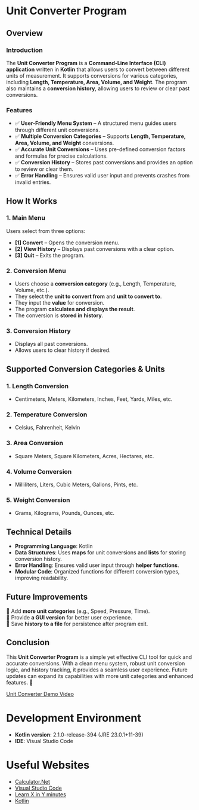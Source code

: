 # Unit Converter Program

## Overview

### Introduction

The **Unit Converter Program** is a **Command-Line Interface (CLI) application** written in **Kotlin** that allows users to convert between different units of measurement. It supports conversions for various categories, including **Length, Temperature, Area, Volume, and Weight**. The program also maintains a **conversion history**, allowing users to review or clear past conversions.

### Features

- ✅ **User-Friendly Menu System** – A structured menu guides users through different unit conversions.
- ✅ **Multiple Conversion Categories** – Supports **Length, Temperature, Area, Volume, and Weight** conversions.
- ✅ **Accurate Unit Conversions** – Uses pre-defined conversion factors and formulas for precise calculations.
- ✅ **Conversion History** – Stores past conversions and provides an option to review or clear them.
- ✅ **Error Handling** – Ensures valid user input and prevents crashes from invalid entries.

## How It Works

### 1. Main Menu

Users select from three options:

- **[1] Convert** – Opens the conversion menu.
- **[2] View History** – Displays past conversions with a clear option.
- **[3] Quit** – Exits the program.

### 2. Conversion Menu

- Users choose a **conversion category** (e.g., Length, Temperature, Volume, etc.).
- They select the **unit to convert from** and **unit to convert to**.
- They input the **value** for conversion.
- The program **calculates and displays the result**.
- The conversion is **stored in history**.

### 3. Conversion History

- Displays all past conversions.
- Allows users to clear history if desired.

## Supported Conversion Categories & Units

### 1. Length Conversion

- Centimeters, Meters, Kilometers, Inches, Feet, Yards, Miles, etc.

### 2. Temperature Conversion

- Celsius, Fahrenheit, Kelvin

### 3. Area Conversion

- Square Meters, Square Kilometers, Acres, Hectares, etc.

### 4. Volume Conversion

- Milliliters, Liters, Cubic Meters, Gallons, Pints, etc.

### 5. Weight Conversion

- Grams, Kilograms, Pounds, Ounces, etc.

## Technical Details

- **Programming Language**: Kotlin
- **Data Structures**: Uses **maps** for unit conversions and **lists** for storing conversion history.
- **Error Handling**: Ensures valid user input through **helper functions**.
- **Modular Code**: Organized functions for different conversion types, improving readability.

## Future Improvements

🔹 Add **more unit categories** (e.g., Speed, Pressure, Time).  
🔹 Provide **a GUI version** for better user experience.  
🔹 Save **history to a file** for persistence after program exit.

## Conclusion

This **Unit Converter Program** is a simple yet effective CLI tool for quick and accurate conversions. With a clean menu system, robust unit conversion logic, and history tracking, it provides a seamless user experience. Future updates can expand its capabilities with more unit categories and enhanced features. 🚀

[Unit Converter Demo Video](http://youtube.link.goes.here)

# Development Environment

- **Kotlin version**: 2.1.0-release-394 (JRE 23.0.1+11-39)
- **IDE**: Visual Studio Code

# Useful Websites

- [Calculator.Net](https://www.calculator.net/conversion-calculator.html)
- [Visual Studio Code](https://code.visualstudio.com/)
- [Learn X in Y minutes](https://learnxinyminutes.com/kotlin/)
- [Kotlin](https://kotlinlang.org/)
